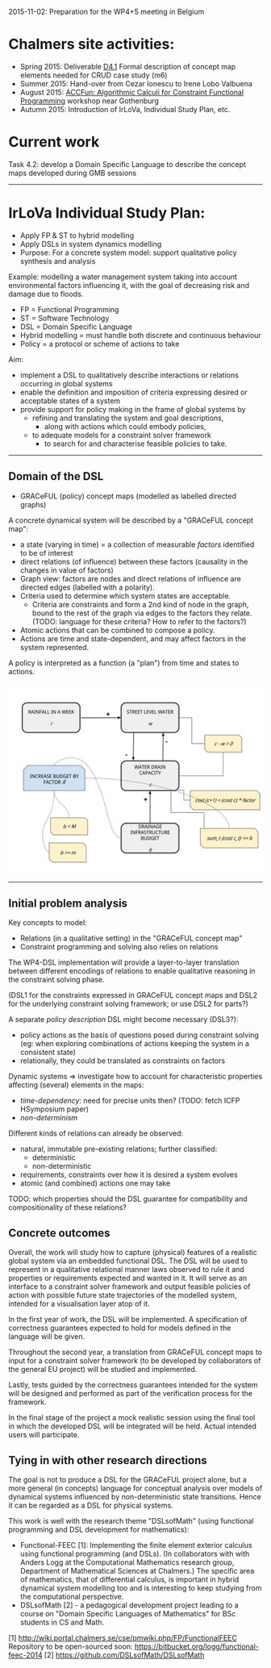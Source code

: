 2015-11-02: Preparation for the WP4+5 meeting in Belgium

# Chalmers site activities:
* Spring 2015: Deliverable [D4.1](../../deliverables/d4.1/) Formal description of concept map elements needed for CRUD case study (m6)
* Summer 2015: Hand-over from Cezar Ionescu to Irene Lobo Valbuena
* August 2015: [ACCFun: Algorithmic Calculi for Constraint Functional Programming](../ACCFun.md) workshop near Gothenburg
* Autumn 2015: Introduction of IrLoVa, Individual Study Plan, etc.

# Current work

Task 4.2: develop a Domain Specific Language to describe the concept maps developed during GMB sessions

----------------

# IrLoVa Individual Study Plan:

* Apply FP & ST to hybrid modelling
* Apply DSLs in system dynamics modelling
* Purpose: For a concrete system model: support qualitative policy synthesis and analysis

Example: modelling a water management system taking into account environmental factors influencing it, with the goal of decreasing risk and damage due to floods.

* FP = Functional Programming
* ST = Software Technology
* DSL = Domain Specific Language
* Hybrid modelling = must handle both discrete and continuous behaviour
* Policy = a protocol or scheme of actions to take

Aim:
* implement a DSL to qualitatively describe interactions or relations occurring in global systems
* enable the definition and imposition of criteria expressing desired or acceptable states of a system
* provide support for policy making in the frame of global systems by
    * refining and translating the system and goal descriptions,
        * along with actions which could embody policies,
    * to adequate models for a constraint solver framework
        * to search for and characterise feasible policies to take.

----------------------------------------------------------------

## Domain of the DSL

* GRACeFUL (policy) concept maps (modelled as labelled directed graphs)

A concrete dynamical system will be described by a "GRACeFUL concept map":

* a state (varying in time) = a collection of measurable *factors* identified to be of interest
* direct relations (of influence) between these factors (causality in the changes in value of factors)
* Graph view: factors are nodes and direct relations of influence are directed edges (labelled with a polarity).
* Criteria used to determine which system states are acceptable.
    * Criteria are constraints and form a 2nd kind of node in the graph, bound to the rest of the graph via edges to the factors they relate. (TODO: language for these criteria? How to refer to the factors?)
* Atomic actions that can be combined to compose a policy.
* Actions are time and state-dependent, and may affect factors in the system represented.

A policy is interpreted as a function (a "plan") from time and states to actions.

![Small "toy" example concept map.](mini-sample-map.svg?raw=true)

----------------

## Initial problem analysis

Key concepts to model:
* Relations (in a qualitative setting) in the "GRACeFUL concept map"
* Constraint programming and solving also relies on relations

The WP4-DSL implementation will provide a layer-to-layer translation between
different encodings of relations to enable qualitative reasoning in the
constraint solving phase.

(DSL1 for the constraints expressed in GRACeFUL concept maps and DSL2 for the
underlying constraint solving framework; or use DSL2 for parts?)

A separate *policy description* DSL might become necessary (DSL3?):
* policy actions as the basis of questions posed during constraint solving (eg:
  when exploring combinations of actions keeping the system in a consistent state)
* relationally, they could be translated as constraints on factors

Dynamic systems => investigate how to account for characteristic properties
affecting (several) elements in the maps:
* *time-dependency*: need for precise units then? (TODO: fetch ICFP HSymposium paper)
* *non-determinism*

Different kinds of relations can already be observed:
* natural, immutable pre-existing relations; further classified:
  * deterministic
  * non-deterministic
* requirements, constraints over how it is desired a system evolves
* atomic (and combined) actions one may take

TODO: which properties should the DSL guarantee for compatibility and
compositionality of these relations?


## Concrete outcomes

Overall, the work will study how to capture (physical) features of a realistic
global system via an embedded functional DSL. The DSL will be used to represent
in a qualitative relational manner laws observed to rule it and properties or
requirements expected and wanted in it. It will serve as an interface to a
constraint solver framework and output feasible policies of action with possible
future state trajectories of the modelled system, intended for a visualisation
layer atop of it.

In the first year of work, the DSL will be implemented. A specification of
correctness guarantees expected to hold for models defined in the language will
be given.

Throughout the second year, a translation from GRACeFUL concept maps to input
for a constraint solver framework (to be developed by collaborators of the
general EU project) will be studied and implemented.

Lastly, tests guided by the correctness guarantees intended for the system will
be designed and performed as part of the verification process for the framework.

In the final stage of the project a mock realistic session using the final tool
in which the developed DSL will be integrated will be held. Actual intended users
will participate.

## Tying in with other research directions

The goal is not to produce a DSL for the GRACeFUL project alone, but a more
general (in concepts) language for conceptual analysis over models of dynamical
systems influenced by non-deterministic state transitions. Hence it can be
regarded as a DSL for physical systems.

This work is well with the research theme "DSLsofMath" (using functional
programming and DSL development for mathematics):

* Functional-FEEC [1]: Implementing the finite element exterior calculus using
  functional programming (and DSLs). (In collaborators with with Anders Logg at
  the Computational Mathematics research group, Department of Mathematical
  Sciences at Chalmers.) The specific area of mathematics, that of differential
  calculus, is important in hybrid dynamical system modelling too and is
  interesting to keep studying from the computational perspective.
* DSLsofMath [2] - a pedagogical development project leading to a course on
  "Domain Specific Languages of Mathematics" for BSc students in CS and Math.

[1] http://wiki.portal.chalmers.se/cse/pmwiki.php/FP/FunctionalFEEC
Repository to be open-sourced soon: https://bitbucket.org/logg/functional-feec-2014
[2] https://github.com/DSLsofMath/DSLsofMath

